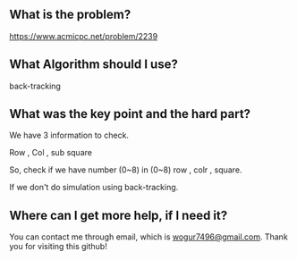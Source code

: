 ## What is the problem?

<https://www.acmicpc.net/problem/2239>

## What Algorithm should I use?

back-tracking

## What was the key point and the hard part?

We have 3 information to check.

Row , Col , sub square

So, check if we have number (0~8) in (0~8) row , colr , square.

If we don't do simulation using back-tracking.

## Where can I get more help, if I need it?

You can contact me through email, which is wogur7496@gmail.com.
Thank you for visiting this github!

